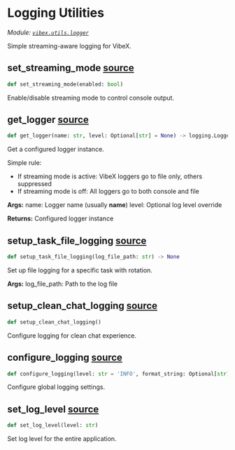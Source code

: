 # Logging Utilities

*Module: [`vibex.utils.logger`](https://github.com/dustland/vibex/blob/main/src/vibex/utils/logger.py)*

Simple streaming-aware logging for VibeX.

## set_streaming_mode <a href="https://github.com/dustland/vibex/blob/main/src/vibex/utils/logger.py#L23" class="source-link" title="View source code">source</a>

```python
def set_streaming_mode(enabled: bool)
```

Enable/disable streaming mode to control console output.

## get_logger <a href="https://github.com/dustland/vibex/blob/main/src/vibex/utils/logger.py#L29" class="source-link" title="View source code">source</a>

```python
def get_logger(name: str, level: Optional[str] = None) -> logging.Logger
```

Get a configured logger instance.

Simple rule:
- If streaming mode is active: VibeX loggers go to file only, others suppressed
- If streaming mode is off: All loggers go to both console and file

**Args:**
    name: Logger name (usually __name__)
    level: Optional log level override

**Returns:**
    Configured logger instance

## setup_task_file_logging <a href="https://github.com/dustland/vibex/blob/main/src/vibex/utils/logger.py#L73" class="source-link" title="View source code">source</a>

```python
def setup_task_file_logging(log_file_path: str) -> None
```

Set up file logging for a specific task with rotation.

**Args:**
    log_file_path: Path to the log file

## setup_clean_chat_logging <a href="https://github.com/dustland/vibex/blob/main/src/vibex/utils/logger.py#L123" class="source-link" title="View source code">source</a>

```python
def setup_clean_chat_logging()
```

Configure logging for clean chat experience.

## configure_logging <a href="https://github.com/dustland/vibex/blob/main/src/vibex/utils/logger.py#L135" class="source-link" title="View source code">source</a>

```python
def configure_logging(level: str = 'INFO', format_string: Optional[str] = None)
```

Configure global logging settings.

## set_log_level <a href="https://github.com/dustland/vibex/blob/main/src/vibex/utils/logger.py#L172" class="source-link" title="View source code">source</a>

```python
def set_log_level(level: str)
```

Set log level for the entire application.
